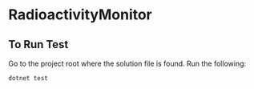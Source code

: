 # RadioactivityMonitor

## To Run Test

Go to the project root where the solution file is found. Run the following:

```bash
dotnet test
```

